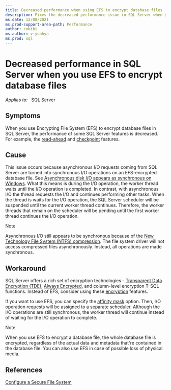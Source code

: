 ```yaml
---
title: Decreased performance when using EFS to encrypt database files
description: Fixes the decreased performance issue in SQL Server when you use Encrypting File System to encrypt database files.
ms.date: 12/08/2021
ms.prod-support-area-path: Performance
author: cobibi
ms.author: v-yunhya
ms.prod: sql
---
```

# Decreased performance in SQL Server when you use EFS to encrypt database files

_Applies to:_ &nbsp; SQL Server

## Symptoms

When you use Encrypting File System (EFS) to encrypt database files in SQL Server, the performance of some SQL Server features is decreased. For example, the [read-ahead](/sql/relational-databases/reading-pages) and [checkpoint](/sql/relational-databases/logs/database-checkpoints-sql-server) features.

## Cause

This issue occurs because asynchronous I/O requests coming from SQL Server are turned into synchronous I/O operations on an EFS-encrypted database file. See [Asynchronous disk I/O appears as synchronous on Windows](/windows/win32/asynchronous-disk-io-synchronous#ntfs-encryption.md). What this means is during the I/O operation, the worker thread waits until the I/O operation is completed. In contrast, with asynchronous I/O the thread requests the I/O and continues performing other tasks. When the thread is waits for the I/O operation, the SQL Server scheduler will be suspended until the current worker thread continues. Therefore, the worker threads that remain on the scheduler will be pending until the first worker thread continues the I/O operation.

> [!NOTE]
> Asynchronous I/O still appears to be synchronous because of the [New Technology File System (NTFS) compression](/windows/win32/asynchronous-disk-io-synchronous.md#compression). The file system driver will not access compressed files asynchronously. Instead, all operations are made synchronous.

## Workaround

SQL Server offers a rich set of encryption technologies - [Transparent Data Encryption (TDE)](/sql/relational-databases/security/encryption/transparent-data-encryption), [Always Encrypted](/sql/relational-databases/security/encryption/always-encrypted-database-engine), and column-level encryption T-SQL functions. Instead of EFS, consider using these [encryption](/sql/relational-databases/security/encryption/sql-server-encryption) features.

If you want to use EFS, you can specify the [affinity mask](/sql/database-engine/configure-windows/affinity-input-output-mask-server-configuration-option) option. Then, I/O operation requests will be assigned to a separate scheduler. Although the I/O operations are still synchronous, the worker thread will continue instead of waiting for the I/O operation to complete.

> [!NOTE]
> When you use EFS to encrypt a database file, the whole database file is encrypted, regardless of the actual data and metadata that're contained in the database file. You can also use EFS in case of possible loss of physical media.

## References

[Configure a Secure File System](/sql/sql-server/install/security-considerations-for-a-sql-server-installation)
